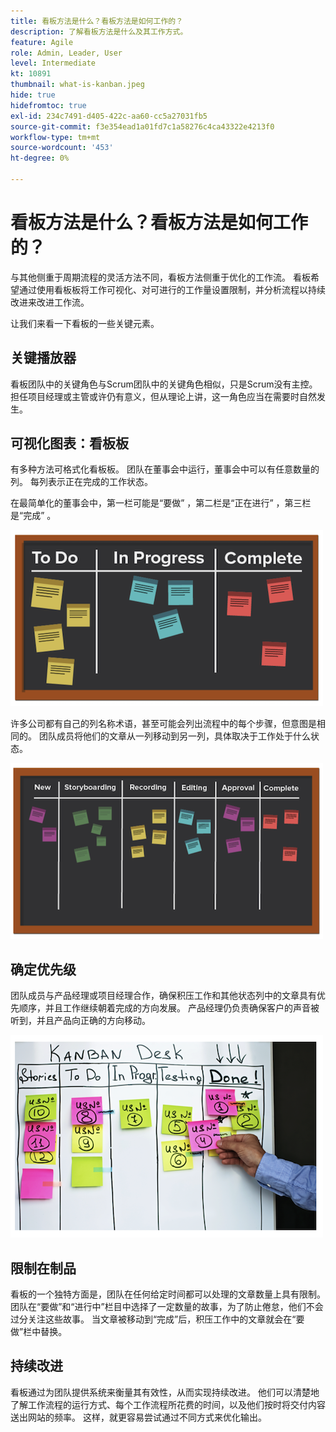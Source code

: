 ```yaml
---
title: 看板方法是什么？看板方法是如何工作的？
description: 了解看板方法是什么及其工作方式。
feature: Agile
role: Admin, Leader, User
level: Intermediate
kt: 10891
thumbnail: what-is-kanban.jpeg
hide: true
hidefromtoc: true
exl-id: 234c7491-d405-422c-aa60-cc5a27031fb5
source-git-commit: f3e354ead1a01fd7c1a58276c4ca43322e4213f0
workflow-type: tm+mt
source-wordcount: '453'
ht-degree: 0%

---
```


# 看板方法是什么？看板方法是如何工作的？

与其他侧重于周期流程的灵活方法不同，看板方法侧重于优化的工作流。 看板希望通过使用看板板将工作可视化、对可进行的工作量设置限制，并分析流程以持续改进来改进工作流。


让我们来看一下看板的一些关键元素。



## 关键播放器

看板团队中的关键角色与Scrum团队中的关键角色相似，只是Scrum没有主控。 担任项目经理或主管或许仍有意义，但从理论上讲，这一角色应当在需要时自然发生。

## 可视化图表：看板板

有多种方法可格式化看板板。 团队在董事会中运行，董事会中可以有任意数量的列。 每列表示正在完成的工作状态。

在最简单化的董事会中，第一栏可能是“要做” ，第二栏是“正在进行” ，第三栏是“完成” 。

![黑板和便笺](assets/agile4-01.png)

许多公司都有自己的列名称术语，甚至可能会列出流程中的每个步骤，但意图是相同的。 团队成员将他们的文章从一列移动到另一列，具体取决于工作处于什么状态。

![黑板和便笺](assets/agile4-02.png)

## 确定优先级

团队成员与产品经理或项目经理合作，确保积压工作和其他状态列中的文章具有优先顺序，并且工作继续朝着完成的方向发展。 产品经理仍负责确保客户的声音被听到，并且产品向正确的方向移动。

![看板白板](assets/agile4-03.png)

## 限制在制品

看板的一个独特方面是，团队在任何给定时间都可以处理的文章数量上具有限制。 团队在“要做”和“进行中”栏目中选择了一定数量的故事，为了防止倦怠，他们不会过分关注这些故事。 当文章被移动到“完成”后，积压工作中的文章就会在“要做”栏中替换。

## 持续改进

看板通过为团队提供系统来衡量其有效性，从而实现持续改进。 他们可以清楚地了解工作流程的运行方式、每个工作流程所花费的时间，以及他们按时将交付内容送出网站的频率。 这样，就更容易尝试通过不同方式来优化输出。
